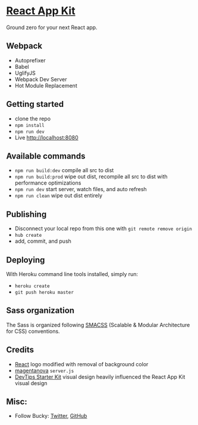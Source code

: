 # [React App Kit](https://reactappkit.herokuapp.com)

Ground zero for your next React app.

## Webpack

  - Autoprefixer
  - Babel
  - UglifyJS
  - Webpack Dev Server
  - Hot Module Replacement

## Getting started

  - clone the repo
  - `npm install`
  - `npm run dev`
  - Live [http://localhost:8080](http://localhost:8080)

## Available commands

  - `npm run build:dev` compile all src to dist
  - `npm run build:prod` wipe out dist, recompile all src to dist with performance optimizations
  - `npm run dev` start server, watch files, and auto refresh
  - `npm run clean` wipe out dist entirely

## Publishing

  - Disconnect your local repo from this one with `git remote remove origin`
  - `hub create`
  - add, commit, and push

## Deploying

With Heroku command line tools installed, simply run:

  - `heroku create`
  - `git push heroku master`

## Sass organization

  The Sass is organized following [SMACSS](https://smacss.com) (Scalable & Modular Architecture for CSS) conventions.

## Credits
  - [React](https://creativecommons.org/licenses/by/3.0/) logo modified with removal of background color
  - [magentanova](https://github.com/magentanova) `server.js`
  - [DevTips Starter Kit](https://github.com/DevTips/DevTips-Starter-Kit) visual design heavily influenced the React App Kit visual design

## Misc:

  - Follow Bucky: [Twitter](https://twitter.com/BuckyMaler), [GitHub](https://github.com/BuckyMaler)
